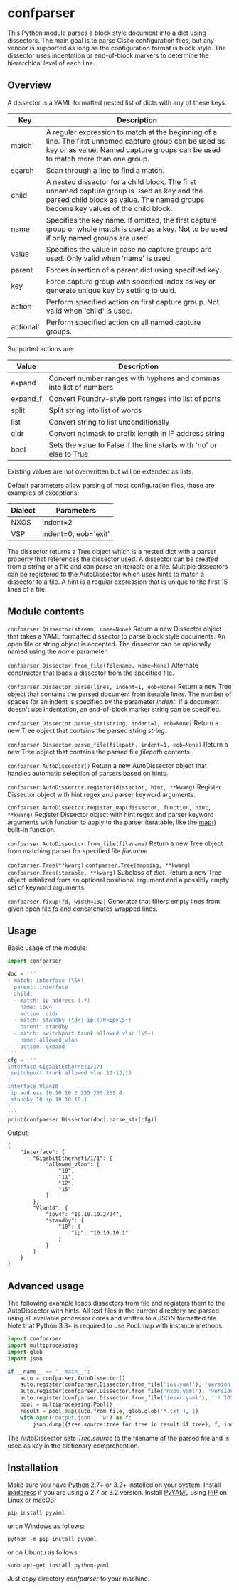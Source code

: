 # confparser

This Python module parses a block style document into a dict using dissectors. The main goal is to parse Cisco configuration files, but any vendor is supported as long as the configuration format is block style. The dissector uses indentation or end-of-block markers to determine the hierarchical level of each line.

## Overview

A dissector is a YAML formatted nested list of dicts with any of these keys:

| Key | Description |
| --- | --- |
| match | A regular expression to match at the beginning of a line. The first unnamed capture group can be used as key or as value. Named capture groups can be used to match more than one group. |
| search | Scan through a line to find a match. |
| child | A nested dissector for a child block. The first unnamed capture group is used as key and the parsed child block as value. The named groups become key values of the child block. |
| name | Specifies the key name. If omitted, the first capture group or whole match is used as a key. Not to be used if only named groups are used. |
| value | Specifies the value in case no capture groups are used. Only valid when 'name' is used. |
| parent | Forces insertion of a parent dict using specified key. |
| key | Force capture group with specified index as key or generate unique key by setting to uuid. |
| action | Perform specified action on first capture group. Not valid when 'child' is used. |
| actionall | Perform specified action on all named capture groups. |

Supported actions are:

| Value | Description |
| --- | --- |
| expand | Convert number ranges with hyphens and commas into list of numbers |
| expand_f | Convert Foundry-style port ranges into list of ports |
| split | Split string into list of words |
| list | Convert string to list unconditionally |
| cidr | Convert netmask to prefix length in IP address string |
| bool | Sets the value to False if the line starts with 'no' or else to True |

Existing values are not overwritten but will be extended as lists.

Default parameters allow parsing of most configuration files, these are examples of exceptions:

| Dialect | Parameters |
| --- | --- |
| NXOS | indent=2 |
| VSP | indent=0, eob='exit' |

The dissector returns a Tree object which is a nested dict with a parser property that references the dissector used. A dissector can be created from a string or a file and can parse an iterable or a file. Multiple dissectors can be registered to the AutoDissector which uses hints to match a dissector to a file. A hint is a regular expression that is unique to the first 15 lines of a file.

## Module contents

`confparser.Dissector(stream, name=None)`
Return a new Dissector object that takes a YAML formatted dissector to parse block style documents. An open file or string object is accepted. The dissector can be optionally named using the *name* parameter.

`confparser.Dissector.from_file(filename, name=None)`
Alternate constructor that loads a dissector from the specified file.

`confparser.Dissector.parse(lines, indent=1, eob=None)`
Return a new Tree object that contains the parsed document from iterable *lines*. The number of spaces for an indent is specified by the parameter *indent*. If a document doesn't use indentation, an end-of-block marker string can be specified.

`confparser.Dissector.parse_str(string, indent=1, eob=None)`
Return a new Tree object that contains the parsed string *string*.

`confparser.Dissector.parse_file(filepath, indent=1, eob=None)`
Return a new Tree object that contains the parsed file *filepath* contents.

`confparser.AutoDissector()`
Return a new AutoDissector object that handles automatic selection of parsers based on hints.

`confparser.AutoDissector.register(dissector, hint, **kwarg)`
Register Dissector object with hint regex and parser keyword arguments.

`confparser.AutoDissector.register_map(dissector, function, hint, **kwarg)`
Register Dissector object with hint regex and parser keyword arguments with function to apply to the parser iteratable, like the [map()](https://docs.python.org/3/library/functions.html#map) built-in function.

`confparser.AutoDissector.from_file(filename)`
Return a new Tree object from matching parser for specified file *filename*

`confparser.Tree(**kwarg)`
`confparser.Tree(mapping, **kwarg)`
`confparser.Tree(iterable, **kwarg)`
Subclass of *dict*. Return a new Tree object initialized from an optional positional argument and a possibly empty set of keyword arguments.

`confparser.fixup(fd, width=132)`
Generator that filters empty lines from given open file *fd* and concatenates wrapped lines.

## Usage

Basic usage of the module:

```python
import confparser

doc = '''
- match: interface (\S+)
  parent: interface
  child:
  - match: ip address (.*)
    name: ipv4
    action: cidr
  - match: standby (\d+) ip (?P<ip>\S+)
    parent: standby
  - match: switchport trunk allowed vlan (\S+)
    name: allowed_vlan
    action: expand
'''
cfg = '''
interface GigabitEthernet1/1/1
 switchport trunk allowed vlan 10-12,15
!
interface Vlan10
 ip address 10.10.10.2 255.255.255.0
 standby 10 ip 10.10.10.1
!
'''
print(confparser.Dissector(doc).parse_str(cfg))
```

Output:

```
{
    "interface": {
        "GigabitEthernet1/1/1": {
            "allowed_vlan": [
                "10",
                "11",
                "12",
                "15"
            ]
        },
        "Vlan10": {
            "ipv4": "10.10.10.2/24",
            "standby": {
                "10": {
                    "ip": "10.10.10.1"
                }
            }
        }
    }
}
```

## Advanced usage

The following example loads dissectors from file and registers them to the AutoDissector with hints. All text files in the current directory are parsed using all available processor cores and written to a JSON formatted file. Note that Python 3.3+ is required to use Pool.map with instance methods.

```python
import confparser
import multiprocessing
import glob
import json

if __name__ == '__main__':
    auto = confparser.AutoDissector()
    auto.register(confparser.Dissector.from_file('ios.yaml'), 'version \d+.\d+$')
    auto.register(confparser.Dissector.from_file('nxos.yaml'), 'version \d+.\d+\(\d+\)', indent=2)
    auto.register(confparser.Dissector.from_file('iosxr.yaml'), '!! IOS XR Configuration')
    pool = multiprocessing.Pool()
    result = pool.map(auto.from_file, glob.glob('*.txt'), 1)
    with open('output.json', 'w') as f:
        json.dump({tree.source:tree for tree in result if tree}, f, indent=4)
```

The AutoDissector sets *Tree.source* to the filename of the parsed file and is used as key in the dictionary comprehention.

## Installation

Make sure you have [Python](https://www.python.org/) 2.7+ or 3.2+ installed on your system. Install [ipaddress](https://pypi.org/project/ipaddress/) if you are using a 2.7 or 3.2 version. Install [PyYAML](https://pypi.org/project/PyYAML/) using [PIP](https://pypi.org/project/pip/) on Linux or macOS:

`pip install pyyaml`

or on Windows as follows:

`python -m pip install pyyaml`

or on Ubuntu as follows:

`sudo apt-get install python-yaml`

Just copy directory *confparser* to your machine.
